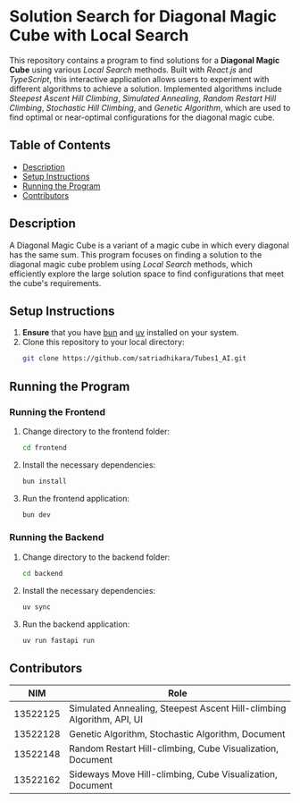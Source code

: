 # Solution Search for Diagonal Magic Cube with Local Search

This repository contains a program to find solutions for a **Diagonal Magic Cube** using various _Local Search_ methods. Built with _React.js_ and _TypeScript_, this interactive application allows users to experiment with different algorithms to achieve a solution. Implemented algorithms include _Steepest Ascent Hill Climbing_, _Simulated Annealing_, _Random Restart Hill Climbing_, _Stochastic Hill Climbing_, and _Genetic Algorithm_, which are used to find optimal or near-optimal configurations for the diagonal magic cube.

## Table of Contents

- [Description](#description)
- [Setup Instructions](#setup-instructions)
- [Running the Program](#running-the-program)
- [Contributors](#contributors)

## Description

A Diagonal Magic Cube is a variant of a magic cube in which every diagonal has the same sum. This program focuses on finding a solution to the diagonal magic cube problem using _Local Search_ methods, which efficiently explore the large solution space to find configurations that meet the cube's requirements.

## Setup Instructions

1. **Ensure** that you have [bun](https://bun.sh/) and [uv](https://docs.astral.sh/uv/) installed on your system.
2. Clone this repository to your local directory:
   ```bash
   git clone https://github.com/satriadhikara/Tubes1_AI.git
   ```

## Running the Program

### Running the Frontend

1. Change directory to the frontend folder:
   ```bash
   cd frontend
   ```
2. Install the necessary dependencies:
   ```bash
   bun install
   ```
3. Run the frontend application:
   ```bash
   bun dev
   ```

### Running the Backend

1. Change directory to the backend folder:
   ```bash
   cd backend
   ```
2. Install the necessary dependencies:
   ```bash
   uv sync
   ```
3. Run the backend application:
   ```bash
   uv run fastapi run
   ```

## Contributors

| NIM      | Role                                                                  |
| -------- | --------------------------------------------------------------------- |
| 13522125 | Simulated Annealing, Steepest Ascent Hill-climbing Algorithm, API, UI |
| 13522128 | Genetic Algorithm, Stochastic Algorithm, Document                     |
| 13522148 | Random Restart Hill-climbing, Cube Visualization, Document            |
| 13522162 | Sideways Move Hill-climbing, Cube Visualization, Document             |
